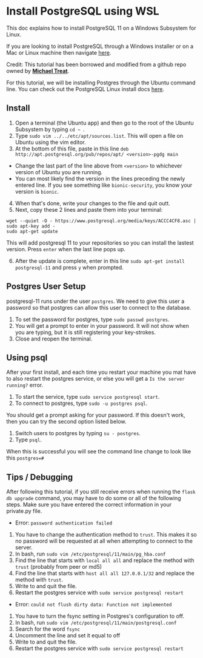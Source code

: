 # Install PostgreSQL using WSL

This doc explains how to install PostgreSQL 11 on a Windows Subsystem for Linux.

If you are looking to install PostgreSQL through a Windows installer or on a Mac or Linux machine then navigate [here](https://github.com/corpus-christi/corpus-christi/blob/development/doc/develop.md#database-setup).

Credit: This tutorial has been borrowed and modified from a github repo owned by [**Michael Treat**](michaeltreat/Windows-Subsystem-For-Linux-Setup-Guide/edit/master/readmes/installs/PostgreSQL.md).

For this tutorial, we will be installing Postgres through the Ubuntu command line. You can check out the PostgreSQL Linux install docs [here](https://www.postgresql.org/download/linux/ubuntu/).

## Install
1. Open a terminal (the Ubuntu app) and then go to the root of the Ubuntu Subsystem by typing `cd ~ `.
2. Type `sudo vim ../../etc/apt/sources.list`. This will open a file on Ubuntu using the vim editor.
3. At the bottom of this file, paste in this line `deb http://apt.postgresql.org/pub/repos/apt/ <version>-pgdg main`
  - Change the last part of the line above from `<version>` to whichever version of Ubuntu you are running.
  - You can most likely find the version in the lines preceding the newly entered line. If you see something like `bionic-security`, you know your version is `bionic`.
4. When that's done, write your changes to the file and quit outt.
5. Next, copy these 2 lines and paste them into your terminal:
```
wget --quiet -O - https://www.postgresql.org/media/keys/ACCC4CF8.asc | sudo apt-key add -
sudo apt-get update
```
This will add postgresql 11 to your repositories so you can install the lastest version. Press `enter` when the last line pops up.

6. After the update is complete, enter in this line `sudo apt-get install postgresql-11` and press `y` when prompted.

## Postgres User Setup

postgresql-11 runs under the user `postgres`. We need to give this user a password so that postgres can allow this user to connect to the database.

1. To set the password for postgres, type `sudo passwd postgres`.
2. You will get a prompt to enter in your password. It will not show when you are typing, but it is still registering your key-strokes.
3. Close and reopen the terminal. 

## Using psql

After your first install, and each time you restart your machine you mat have to also restart the postgres service, or else you will get a `Is the server running?` error. 

1. To start the service, type `sudo service postgresql start`.
2. To connect to postgres, type `sudo -u postgres psql`. 

You should get a prompt asking for your password. If this doesn't work, then you can try the second option listed below.

1. Switch users to postgres by typing `su - postgres`.
2. Type `psql`.

When this is successful you will see the command line change to look like this `postgres=#`

## Tips / Debugging

After following this tutorial, if you still receive errors when running the `flask db upgrade` command, you may have to do some or all of the following steps. Make sure you have entered the correct information in your private.py file.

* Error: `password authentication failed`
1. You have to change the authentication method to `trust`. This makes it so no password will be requested at all when attempting to connect to the server.
2. In bash, run `sudo vim /etc/postgresql/11/main/pg_hba.conf`
3. Find the line that starts with `local all all` and replace the method with `trust` (probably from peer or md5)
4. Find the line that starts with `host all all 127.0.0.1/32` and replace the method with `trust`.
5. Write to and quit the file.
6. Restart the postgres service with `sudo service postgresql restart`

* Error: `could not flush dirty data: Function not implemented`
1. You have to turn the fsync setting in Postgres's configuration to off.
2. In bash, run `sudo vim /etc/postgresql/11/main/postgresql.conf`
3. Search for the word `fsync`
4. Uncomment the line and set it equal to off
5. Write to and quit the file.
6. Restart the postgres service with `sudo service postgresql restart`